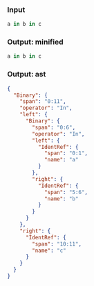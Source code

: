 ### Input
```js parse:expr
a in b in c
```

### Output: minified
```js
a in b in c
```

### Output: ast
```json
{
  "Binary": {
    "span": "0:11",
    "operator": "In",
    "left": {
      "Binary": {
        "span": "0:6",
        "operator": "In",
        "left": {
          "IdentRef": {
            "span": "0:1",
            "name": "a"
          }
        },
        "right": {
          "IdentRef": {
            "span": "5:6",
            "name": "b"
          }
        }
      }
    },
    "right": {
      "IdentRef": {
        "span": "10:11",
        "name": "c"
      }
    }
  }
}
```
